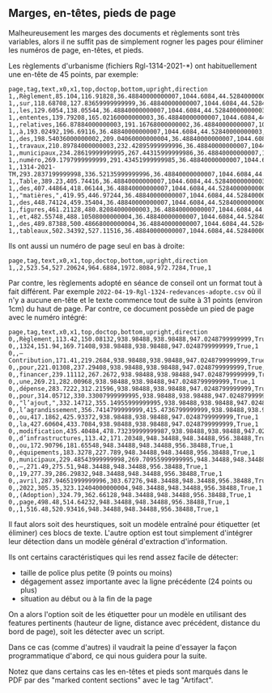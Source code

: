 Marges, en-têtes, pieds de page
-------------------------------

Malheureusement les marges des documents et règlements sont très
variables, alors il ne suffit pas de simplement rogner les pages pour
éliminer les numéros de page, en-têtes, et pieds.

Les règlements d'urbanisme (fichiers Rgl-1314-2021-*) ont
habituellement une en-tête de 45 points, par exemple:

    page,tag,text,x0,x1,top,doctop,bottom,upright,direction
    1,,Règlement,85.104,116.91828,36.48840000000007,1044.6084,44.52840000000003,True,1
    1,,sur,118.68708,127.83659999999999,36.48840000000007,1044.6084,44.52840000000003,True,1
    1,,les,129.6054,138.05544,36.48840000000007,1044.6084,44.52840000000003,True,1
    1,,ententes,139.79208,165.02160000000003,36.48840000000007,1044.6084,44.52840000000003,True,1
    1,,relatives,166.87884000000003,191.16768000000002,36.48840000000007,1044.6084,44.52840000000003,True,1
    1,,à,193.02492,196.69116,36.48840000000007,1044.6084,44.52840000000003,True,1
    1,,des,198.54036000000002,209.04060000000004,36.48840000000007,1044.6084,44.52840000000003,True,1
    1,,travaux,210.89784000000003,232.42895999999996,36.48840000000007,1044.6084,44.52840000000003,True,1
    1,,municipaux,234.28619999999995,267.44315999999986,36.48840000000007,1044.6084,44.52840000000003,True,1
    1,,numéro,269.1797999999999,291.43451999999985,36.48840000000007,1044.6084,44.52840000000003,True,1
    1,,1314-2021-TM,293.2837199999998,336.52135999999996,36.48840000000007,1044.6084,44.52840000000003,True,1
    1,,Table,389.23,405.74416,36.48840000000007,1044.6084,44.52840000000003,True,1
    1,,des,407.44864,418.06144,36.48840000000007,1044.6084,44.52840000000003,True,1
    1,,"matières,",419.95,446.97244,36.48840000000007,1044.6084,44.52840000000003,True,1
    1,,des,448.74124,459.35404,36.48840000000007,1044.6084,44.52840000000003,True,1
    1,,figures,461.21128,480.82084000000003,36.48840000000007,1044.6084,44.52840000000003,True,1
    1,,et,482.55748,488.10508000000004,36.48840000000007,1044.6084,44.52840000000003,True,1
    1,,des,489.87388,500.48668000000004,36.48840000000007,1044.6084,44.52840000000003,True,1
    1,,tableaux,502.34392,527.11516,36.48840000000007,1044.6084,44.52840000000003,True,1

Ils ont aussi un numéro de page seul en bas à droite:

    page,tag,text,x0,x1,top,doctop,bottom,upright,direction
    1,,2,523.54,527.20624,964.6884,1972.8084,972.7284,True,1

Par contre, les règlements adopté en séance de conseil ont un format
tout à fait différent.  Par exemple
`2022-04-19-Rgl-1324-redevances-adopte.csv` où il n'y a aucune en-tête
et le texte commence tout de suite à 31 points (environ 1cm) du haut
de page.  Par contre, ce document possède un pied de page avec le
numéro intégré:

    page,tag,text,x0,x1,top,doctop,bottom,upright,direction
    0,,Règlement,113.42,150.08132,938.98488,938.98488,947.0248799999999,True,1
    0,,1324,151.94,169.71408,938.98488,938.98488,947.0248799999999,True,1
    0,,–Contribution,171.41,219.2684,938.98488,938.98488,947.0248799999999,True,1
    0,,pour,221.01308,237.29408,938.98488,938.98488,947.0248799999999,True,1
    0,,financer,239.11112,267.2672,938.98488,938.98488,947.0248799999999,True,1
    0,,une,269.21,282.00968,938.98488,938.98488,947.0248799999999,True,1
    0,,dépense,283.7222,312.21596,938.98488,938.98488,947.0248799999999,True,1
    0,,pour,314.05712,330.33007999999995,938.98488,938.98488,947.0248799999999,True,1
    0,,"l’ajout,",332.14712,355.14955999999995,938.98488,938.98488,947.0248799999999,True,1
    0,,l’agrandissement,356.7414799999999,415.4736799999999,938.98488,938.98488,947.0248799999999,True,1
    0,,ou,417.1862,425.93372,938.98488,938.98488,947.0248799999999,True,1
    0,,la,427.60604,433.7084,938.98488,938.98488,947.0248799999999,True,1
    0,,modification,435.40484,478.73239999999987,938.98488,938.98488,947.0248799999999,True,1
    0,,d’infrastructures,113.42,171.20348,948.34488,948.34488,956.38488,True,1
    0,,ou,172.90796,181.65548,948.34488,948.34488,956.38488,True,1
    0,,équipements,183.3278,227.789,948.34488,948.34488,956.38488,True,1
    0,,municipaux,229.48543999999998,269.70955999999995,948.34488,948.34488,956.38488,True,1
    0,,–,271.49,275.51,948.34488,948.34488,956.38488,True,1
    0,,19,277.39,286.29832,948.34488,948.34488,956.38488,True,1
    0,,avril,287.94651999999996,303.67276,948.34488,948.34488,956.38488,True,1
    0,,2022,305.35,323.12404000000004,948.34488,948.34488,956.38488,True,1
    0,,(Adoption),324.79,362.66128,948.34488,948.34488,956.38488,True,1
    0,,page,498.48,514.64232,948.34488,948.34488,956.38488,True,1
    0,,1,516.48,520.93416,948.34488,948.34488,956.38488,True,1

Il faut alors soit des heurstiques, soit un modèle entraîné pour
étiquetter (et éliminer) ces blocs de texte.  L'autre option est tout
simplement d'intégrer leur détection dans un modèle général
d'extraction d'information.

Ils ont certains caractéristiques qui les rend assez facile de détecter:

- taille de police plus petite (9 points ou moins)
- dégagement assez importante avec la ligne précédente (24 points ou plus)
- situation au début ou à la fin de la page

On a alors l'option soit de les étiquetter pour un modèle en utilisant
des features pertinents (hauteur de ligne, distance avec précédent,
distance du bord de page), soit les détecter avec un script.

Dans ce cas (comme d'autres) il vaudrait la peine d'essayer la façon
programmatique d'abord, ce qui nous guidera pour la suite.

Notez que dans certains cas les en-têtes et pieds sont marqués dans le
PDF par des "marked content sections" avec le tag "Artifact".
